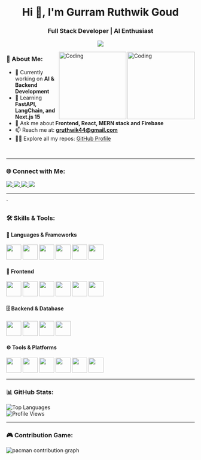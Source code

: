 <h1 align="center">Hi 👋, I'm Gurram Ruthwik Goud</h1>
<h3 align="center">Full Stack Developer | AI Enthusiast</h3>

<p align="center">
  <a href="https://portfolio-3-d-lake.vercel.app/" target="_blank">
    <img src="https://img.shields.io/badge/🌐 Visit My Portfolio-blue?style=for-the-badge" />
  </a>
</p>


<img align="right" src="https://user-images.githubusercontent.com/74038190/219923809-b86dc415-a0c2-4a38-bc88-ad6cf06395a8.gif" width="180" alt="Coding" />

<img align="right" src="https://user-images.githubusercontent.com/74038190/219923809-b86dc415-a0c2-4a38-bc88-ad6cf06395a8.gif" width="180" alt="Coding" />

### 🚀 About Me:

- 🔭 Currently working on **AI & Backend Development**
- 🌱 Learning **FastAPI, LangChain, and Next.js 15**
- 💬 Ask me about **Frontend, React, MERN stack and Firebase**
- 📫 Reach me at: **gruthwik44@gmail.com**
- 👨‍💻 Explore all my repos: [GitHub Profile](https://github.com/Ruthwik000)

<br clear="both"/>

---

### 🌐 Connect with Me:
<p>
  <a href="https://www.linkedin.com/in/gurram-ruthwik-goud-0b4618331" target="_blank">
    <img src="https://img.shields.io/badge/-LinkedIn-blue?style=for-the-badge&logo=linkedin" />
  </a>
  <a href="mailto:gruthwik44@gmail.com" target="_blank">
    <img src="https://img.shields.io/badge/-Gmail-D14836?style=for-the-badge&logo=gmail&logoColor=white" />
  </a>
  <a href="https://github.com/Ruthwik000" target="_blank">
    <img src="https://img.shields.io/badge/-GitHub-181717?style=for-the-badge&logo=github&logoColor=white" />
  </a>
  <a href="https://instagram.com/" target="_blank">
    <img src="https://img.shields.io/badge/-Instagram-E4405F?style=for-the-badge&logo=instagram&logoColor=white" />
  </a>
</p>

---
`




### 🛠 Skills & Tools:

#### 🧠 Languages & Frameworks  
<p align="left">
  <img src="https://cdn.jsdelivr.net/gh/devicons/devicon/icons/c/c-original.svg" width="40" height="40"/>
  <img src="https://cdn.jsdelivr.net/gh/devicons/devicon/icons/java/java-original.svg" width="40" height="40"/>
  <img src="https://cdn.jsdelivr.net/gh/devicons/devicon/icons/javascript/javascript-original.svg" width="40" height="40"/>
  <img src="https://cdn.jsdelivr.net/gh/devicons/devicon/icons/typescript/typescript-original.svg" width="40" height="40"/>
  <img src="https://cdn.jsdelivr.net/gh/devicons/devicon/icons/python/python-original.svg" width="40" height="40"/>
  <img src="https://cdn.jsdelivr.net/gh/devicons/devicon/icons/nodejs/nodejs-original.svg" width="40" height="40"/>
</p>

#### 🎨 Frontend  
<p align="left">
  <img src="https://cdn.jsdelivr.net/gh/devicons/devicon/icons/html5/html5-original.svg" width="40" height="40"/>
  <img src="https://cdn.jsdelivr.net/gh/devicons/devicon/icons/css3/css3-original.svg" width="40" height="40"/>
  <img src="https://cdn.jsdelivr.net/gh/devicons/devicon/icons/react/react-original.svg" width="40" height="40"/>
  <img src="https://cdn.jsdelivr.net/gh/devicons/devicon/icons/nextjs/nextjs-original.svg" width="40" height="40"/>
  <img src="https://cdn.jsdelivr.net/gh/devicons/devicon/icons/threejs/threejs-original.svg" width="40" height="40"/>
  <img src="https://cdn.jsdelivr.net/gh/devicons/devicon/icons/tailwindcss/tailwindcss-original.svg" width="40" height="40"/>
</p>

#### 🗄️ Backend & Database  
<p align="left">
  <img src="https://cdn.jsdelivr.net/gh/devicons/devicon/icons/express/express-original.svg" width="40" height="40"/>
  <img src="https://cdn.jsdelivr.net/gh/devicons/devicon/icons/mongodb/mongodb-original.svg" width="40" height="40"/>
  <img src="https://cdn.jsdelivr.net/gh/devicons/devicon/icons/mysql/mysql-original.svg" width="40" height="40"/>
  <img src="https://cdn.jsdelivr.net/gh/devicons/devicon/icons/firebase/firebase-plain.svg" width="40" height="40"/>
</p>

#### ⚙️ Tools & Platforms  
<p align="left">
  <img src="https://cdn.jsdelivr.net/gh/devicons/devicon/icons/git/git-original.svg" width="40" height="40"/>
  <img src="https://cdn.jsdelivr.net/gh/devicons/devicon/icons/github/github-original.svg" width="40" height="40"/>
  <img src="https://cdn.jsdelivr.net/gh/devicons/devicon/icons/vercel/vercel-original.svg" width="40" height="40"/>
  <img src="https://cdn.jsdelivr.net/gh/devicons/devicon/icons/postman/postman-original.svg" width="40" height="40"/>
  <img src="https://cdn.jsdelivr.net/gh/devicons/devicon/icons/bootstrap/bootstrap-original.svg" width="40" height="40"/>
  <img src="https://cdn.jsdelivr.net/gh/devicons/devicon/icons/gsap/gsap-original.svg" width="40" height="40"/>
</p>

---

### 📊 GitHub Stats:
![Top Languages](https://github-readme-stats.vercel.app/api/top-langs/?username=Ruthwik000&layout=compact&theme=radical&hide_border=true)  
![Profile Views](https://komarev.com/ghpvc/?username=Ruthwik000&label=Profile%20Views&color=blueviolet&style=flat)

---

### 🎮 Contribution Game:
<picture>
  <source media="(prefers-color-scheme: dark)" srcset="https://raw.githubusercontent.com/Ruthwik000/Ruthwik000/output/pacman-contribution-graph-dark.svg">
  <source media="(prefers-color-scheme: light)" srcset="https://raw.githubusercontent.com/Ruthwik000/Ruthwik000/output/pacman-contribution-graph.svg">
  <img alt="pacman contribution graph" src="https://raw.githubusercontent.com/Ruthwik000/Ruthwik000/output/pacman-contribution-graph.svg">
</picture>
